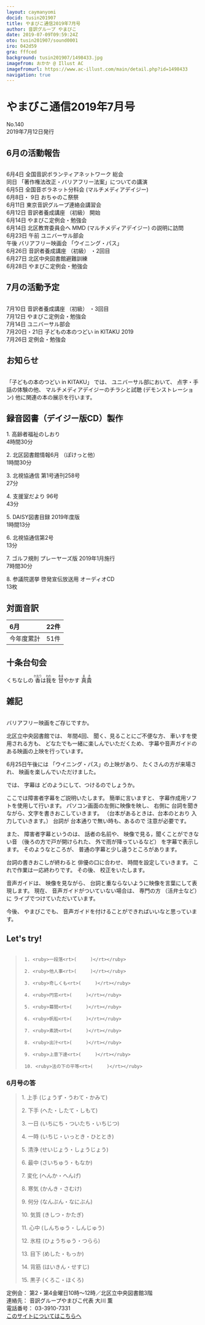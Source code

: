 ```yaml
---
layout: caymanyomi
docid: tusin201907
title: やまびこ通信2019年7月号
author: 音訳グループ やまびこ
date: 2019-07-09T09:59:24Z
oto: tusin201907/sound0001
iro: 042d59
gra: fffced
background: tusin201907/1498433.jpg
imagefrom: おかか @ Illust AC
imagefromurl: https://www.ac-illust.com/main/detail.php?id=1498433
navigation: true
---
```

   

# <span data-dur="4.473" data-begin="2.050" id="xmri_0001">やまびこ通信2019年7月号</span>

<span data-dur="2.544" data-begin="6.523" id="xmri_0002">No.140</span>  
<span data-dur="4.459" data-begin="9.067" id="xmri_0003">2019年7月12日発行</span>

## <span data-dur="2.83" data-begin="18.532" id="xmri_0006">6月の活動報告</span>

<img class="migi" src="media/tusin201907/cut1.png" alt="" />


<span data-dur="1.752" data-begin="21.362" id="xmri_0007">6月4日</span>
<span data-dur="4.501" data-begin="23.114" id="xmri_0008">全国音訳ボランティアネットワーク 総会</span>  
<span data-dur="1.235" data-begin="27.615" id="xmri_0009">同日</span>
<span data-dur="5.665" data-begin="28.850" id="xmri_000A">「著作権法改正・バリアフリー法案」についての講演</span>  
<span data-dur="1.791" data-begin="34.515" id="xmri_000B">6月5日</span>
<span data-dur="2.681" data-begin="36.306" id="xmri_000C">全国音ボラネット分科会</span>
<span data-dur="1.846" data-begin="38.987" id="xmri_000D">(マルチメディアデイジー)</span>  
<span data-dur="2.274" data-begin="42.183" id="xmri_000F">6月8日・ 9日</span>
<span data-dur="2.489" data-begin="44.457" id="xmri_0010">おちゃのこ祭祭</span>  
<span data-dur="2.137" data-begin="46.946" id="xmri_0011">6月11日</span>
<span data-dur="4.233" data-begin="49.083" id="xmri_0012">東京音訳グループ連絡会講習会</span>  
<span data-dur="1.993" data-begin="53.316" id="xmri_0013">6月12日</span>
<span data-dur="2.185" data-begin="55.309" id="xmri_0014">音訳者養成講座</span>
<span data-dur="1.227" data-begin="57.494" id="xmri_0015">（初級）</span>
<span data-dur="1.913" data-begin="58.721" id="xmri_0016">開始</span>  
<span data-dur="2.002" data-begin="60.634" id="xmri_0017">6月14日</span>
<span data-dur="3.786" data-begin="62.636" id="xmri_0018">やまびこ定例会・勉強会</span>  
<span data-dur="2.002" data-begin="66.422" id="xmri_0019">6月14日</span>
<span data-dur="2.184" data-begin="68.424" id="xmri_001A">北区教育委員会へ</span>
<span data-dur="1.321" data-begin="70.608" id="xmri_001B">MMD</span>
<span data-dur="3.928" data-begin="71.929" id="xmri_001C">(マルチメディアデイジー) の説明に訪問</span>  
<span data-dur="2.272" data-begin="75.857" id="xmri_001D">6月23日</span>
<span data-dur="1.097" data-begin="78.129" id="xmri_001E">午前</span>
<span data-dur="2.635" data-begin="79.226" id="xmri_001F">ユニバーサル部会</span>  
<span data-dur="0.966" data-begin="81.861" id="xmri_0020">午後</span>
<span data-dur="1.992" data-begin="82.827" id="xmri_0021">バリアフリー映画会</span>
<span data-dur="1.538" data-begin="84.819" id="xmri_0022">「ウイニング・パス」</span>  
<span data-dur="2.287" data-begin="87.707" id="xmri_0024">6月26日</span>
<span data-dur="2.186" data-begin="89.994" id="xmri_0025">音訳者養成講座</span>
<span data-dur="1.227" data-begin="92.180" id="xmri_0026">（初級）</span>
<span data-dur="2.046" data-begin="93.407" id="xmri_0027">・2回目</span>  
<span data-dur="2.278" data-begin="95.453" id="xmri_0028">6月27日</span>
<span data-dur="4.129" data-begin="97.731" id="xmri_0029">北区中央図書館避難訓練</span>  
<span data-dur="2.325" data-begin="101.860" id="xmri_002A">6月28日</span>
<span data-dur="4.486" data-begin="104.185" id="xmri_002B">やまびこ定例会・勉強会</span>

## <span data-dur="2.745" data-begin="108.671" id="xmri_002C">7月の活動予定</span>

<img class="migi" src="media/tusin201907/cut2.png" alt="" />


<span data-dur="1.7" data-begin="111.416" id="xmri_002D">7月10日</span>
<span data-dur="2.186" data-begin="113.116" id="xmri_002E">音訳者養成講座</span>
<span data-dur="1.227" data-begin="115.302" id="xmri_002F">（初級）</span>
<span data-dur="2.172" data-begin="116.529" id="xmri_0030">・3回目</span>  
<span data-dur="1.999" data-begin="118.701" id="xmri_0031">7月12日</span>
<span data-dur="3.786" data-begin="120.700" id="xmri_0032">やまびこ定例会・勉強会</span>  
<span data-dur="1.927" data-begin="124.486" id="xmri_0033">7月14日</span>
<span data-dur="2.635" data-begin="126.413" id="xmri_0034">ユニバーサル部会</span>  
<span data-dur="3.026" data-begin="129.048" id="xmri_0035">7月20日・21日</span>
<span data-dur="5.072" data-begin="132.074" id="xmri_0036">子どもの本のつどい in KITAKU 2019</span>  
<span data-dur="2.256" data-begin="137.146" id="xmri_0037">7月26日</span>
<span data-dur="3.964" data-begin="139.402" id="xmri_0038">定例会・勉強会</span>

## <span data-dur="1.678" data-begin="143.366" id="xmri_0039">お知らせ</span>

<img class="migi" src="media/tusin201907/cut3.png" alt="" />


<span data-dur="2.827" data-begin="145.044" id="xmri_003A">「子どもの本のつどい in KITAKU」</span>
<span data-dur="0.94" data-begin="147.871" id="xmri_003B">では、</span>
<span data-dur="2.032" data-begin="148.811" id="xmri_003C">ユニバーサル部において、</span>
<span data-dur="2.845" data-begin="150.843" id="xmri_003D">点字・手話の体験の他、</span>
<span data-dur="2.904" data-begin="153.688" id="xmri_003E">マルチメディアデイジーのチラシと試聴</span>
<span data-dur="1.815" data-begin="156.592" id="xmri_003F">(デモンストレーション)</span>
<span data-dur="5.419" data-begin="158.407" id="xmri_0040">他に関連の本の展示を行います。</span>

## <span data-dur="4.627" data-begin="163.826" id="xmri_0041">録音図書（デイジー版CD）製作</span>

<span data-dur="0.936" data-begin="170.107" id="xmri_0043">1.</span>
<span data-dur="2.059" data-begin="171.043" id="xmri_0044">高齢者福祉のしおり</span>  
<span data-dur="2.553" data-begin="173.102" id="xmri_0045">4時間30分</span>

<span data-dur="0.732" data-begin="175.655" id="xmri_0046">2.</span>
<span data-dur="2.656" data-begin="176.387" id="xmri_0047">北区図書館情報6月</span>
<span data-dur="1.714" data-begin="179.043" id="xmri_0048">（ぽけっと他）</span>  
<span data-dur="2.612" data-begin="180.757" id="xmri_0049">1時間30分</span>

<span data-dur="0.994" data-begin="183.369" id="xmri_004A">3.</span>
<span data-dur="5.181" data-begin="184.363" id="xmri_004B">北視協通信 第1号通刊258号</span>  
<span data-dur="2.15" data-begin="189.544" id="xmri_004C">27分</span>

<span data-dur="0.907" data-begin="191.694" id="xmri_004D">4.</span>
<span data-dur="2.966" data-begin="192.601" id="xmri_004E">支援室だより 96号</span>  
<span data-dur="2.291" data-begin="195.567" id="xmri_004F">43分</span>

<span data-dur="0.792" data-begin="197.858" id="xmri_0050">5.</span>
<span data-dur="3.846" data-begin="198.650" id="xmri_0051">DAISY図書目録 2019年度版</span>  
<span data-dur="2.65" data-begin="202.496" id="xmri_0052">1時間13分</span>

<span data-dur="0.992" data-begin="205.146" id="xmri_0053">6.</span>
<span data-dur="2.384" data-begin="206.138" id="xmri_0054">北視協通信第2号</span>  
<span data-dur="2.012" data-begin="208.522" id="xmri_0055">13分</span>

<span data-dur="0.85" data-begin="210.534" id="xmri_0056">7.</span>
<span data-dur="5.182" data-begin="211.384" id="xmri_0057">ゴルフ規則 プレーヤーズ版 2019年1月施行</span>  
<span data-dur="2.613" data-begin="216.566" id="xmri_0058">7時間30分</span>

<span data-dur="0.965" data-begin="219.179" id="xmri_0059">8.</span>
<span data-dur="5.036" data-begin="220.144" id="xmri_005A">参議院選挙 啓発宣伝放送用 オーディオCD</span>  
<span data-dur="2.995" data-begin="225.180" id="xmri_005B">13枚</span>

## <span data-dur="2.067" data-begin="228.175" id="xmri_005C">対面音訳</span>

<span data-dur="1.315" data-begin="230.242" id="xmri_005D">6月</span>|<span data-dur="2.408" data-begin="231.557" id="xmri_005E">22件</span>
|:---|---:|
<span data-dur="1.785" data-begin="233.965" id="xmri_005F">今年度累計</span>|<span data-dur="3.245" data-begin="235.750" id="xmri_0060">51件</span>

## <span data-dur="2.221" data-begin="238.995" id="xmri_0061">十条台句会</span>

<span data-dur="11.031" data-begin="241.216" id="xmri_0062">くちなしの
<ruby>香<rt>かおり</rt></ruby>は<ruby>我<rt>われ</rt></ruby>を
<ruby>甘<rt>あま</rt></ruby>やかす</span>
<span data-dur="2.441" data-begin="252.247" id="xmri_0068" class="haigo"><ruby>真貴<rt>まき</rt></ruby></span>

## <span data-dur="1.647" data-begin="254.688" id="xmri_0069">雑記</span>

<img class="migi" src="media/tusin201907/cut4.png" alt="" />


<span data-dur="4.174" data-begin="256.335" id="xmri_006A">バリアフリー映画をご存じですか。</span>

<span data-dur="2.532" data-begin="260.509" id="xmri_006B">北区立中央図書館では、</span>
<span data-dur="1.744" data-begin="263.041" id="xmri_006C">年間4回、</span>
<span data-dur="3.078" data-begin="264.785" id="xmri_006D">聞く、見ることにご不便な方、</span>
<span data-dur="2.451" data-begin="267.863" id="xmri_006E">車いすを使用される方も、</span>
<span data-dur="3.198" data-begin="270.314" id="xmri_006F">どなたでも一緒に楽しんでいただくため、</span>
<span data-dur="6.069" data-begin="273.512" id="xmri_0070">字幕や音声ガイドのある映画の上映を行っています。</span>

<span data-dur="2.601" data-begin="279.581" id="xmri_0071">6月25日午後には</span>
<span data-dur="2.551" data-begin="282.182" id="xmri_0072">「ウイニング・パス」の上映があり、</span>
<span data-dur="2.697" data-begin="284.733" id="xmri_0073">たくさんの方が来場され、</span>
<span data-dur="3.877" data-begin="287.430" id="xmri_0074">映画を楽しんでいただけました。</span>

<span data-dur="0.941" data-begin="291.307" id="xmri_0075">では、</span>
<span data-dur="1.26" data-begin="292.248" id="xmri_0076">字幕は</span>
<span data-dur="3.491" data-begin="293.508" id="xmri_0077">どのようにして、つけるのでしょうか。</span>

<span data-dur="5.375" data-begin="296.999" id="xmri_0078">ここでは障害者字幕をご説明いたします。</span>
<span data-dur="1.858" data-begin="302.374" id="xmri_0079">簡単に言いますと、</span>
<span data-dur="4.395" data-begin="304.232" id="xmri_007A">字幕作成用ソフトを使用して行います。</span>
<span data-dur="3.707" data-begin="308.627" id="xmri_007B">パソコン画面の左側に映像を映し、</span>
<span data-dur="1.35" data-begin="312.334" id="xmri_007C">右側に</span>
<span data-dur="4.919" data-begin="313.684" id="xmri_007D">台詞を聞きながら、文字を書きおこしていきます。</span>
<span data-dur="2.946" data-begin="318.603" id="xmri_007E">（台本があるときは、台本のとおり</span>
<span data-dur="2.731" data-begin="321.549" id="xmri_007F">入力していきます。）</span>
<span data-dur="1.249" data-begin="324.280" id="xmri_0080">台詞が</span>
<span data-dur="3.174" data-begin="325.529" id="xmri_0081">台本通りで無い時も、あるので</span>
<span data-dur="3.293" data-begin="328.703" id="xmri_0082">注意が必要です。</span>

<span data-dur="0.944" data-begin="331.996" id="xmri_0083">また、</span>
<span data-dur="2.35" data-begin="332.940" id="xmri_0084">障害者字幕というのは、</span>
<span data-dur="1.623" data-begin="335.290" id="xmri_0085">話者の名前や、</span>
<span data-dur="3.199" data-begin="336.913" id="xmri_0086">映像で見る，聞くことができない音</span>
<span data-dur="2.589" data-begin="340.112" id="xmri_0087">（後ろの方で戸が開けられた、</span>
<span data-dur="2.298" data-begin="342.701" id="xmri_0088">外で雨が降っているなど）</span>
<span data-dur="2.92" data-begin="344.999" id="xmri_0089">を字幕で表示します。</span>
<span data-dur="1.914" data-begin="347.919" id="xmri_008A">そのようなところが、</span>
<span data-dur="5.106" data-begin="349.833" id="xmri_008B">普通の字幕と少し違うところがあります。</span>

<span data-dur="2.552" data-begin="354.939" id="xmri_008C">台詞の書きおこしが終わると</span>
<span data-dur="2.115" data-begin="357.491" id="xmri_008D">俳優の口に合わせ、</span>
<span data-dur="3.229" data-begin="359.606" id="xmri_008E">時間を設定していきます。</span>
<span data-dur="4.018" data-begin="362.835" id="xmri_008F">これで作業は一応終わりです。</span>
<span data-dur="1.09" data-begin="366.853" id="xmri_0090">その後、</span>
<span data-dur="3.18" data-begin="367.943" id="xmri_0091">校正をいたします。</span>

<span data-dur="1.555" data-begin="371.123" id="xmri_0092">音声ガイドは、</span>
<span data-dur="1.676" data-begin="372.678" id="xmri_0093">映像を見ながら、</span>
<span data-dur="6.789" data-begin="374.354" id="xmri_0094">台詞と重ならないように映像を言葉にして表現します。</span>
<span data-dur="1.129" data-begin="381.143" id="xmri_0095">現在、</span>
<span data-dur="2.919" data-begin="382.272" id="xmri_0096">音声ガイドがついていない場合は、</span>
<span data-dur="1.67" data-begin="385.191" id="xmri_0097">専門の方</span>
<span data-dur="1.585" data-begin="386.861" id="xmri_0098">（活弁士など）に</span>
<span data-dur="3.817" data-begin="388.446" id="xmri_0099">ライブでつけていただいています。</span>

<span data-dur="1.066" data-begin="392.263" id="xmri_009A">今後、</span>
<span data-dur="1.47" data-begin="393.329" id="xmri_009B">やまびこでも、</span>
<span data-dur="5.895" data-begin="394.799" id="xmri_009C">音声ガイドを付けることができればいいなと思っています。</span>

## <span data-dur="1.901" data-begin="400.694" id="xmri_009D">Let's try!</span>

<img class="migi" src="media/tusin201907/cut5.png" alt="" />


<blockquote markdown="1"> 
	 

	 1. <ruby>一段落<rt>(　　　)</rt></ruby>

	 2. <ruby>他人事<rt>(　　　)</rt></ruby>

	 3. <ruby>奇しくも<rt>(　　　)</rt></ruby>

	 4. <ruby>円窓<rt>(　　　)</rt></ruby>

	 5. <ruby>幕間<rt>(　　　)</rt></ruby>

	 6. <ruby>帆船<rt>(　　　)</rt></ruby>

	 7. <ruby>素読<rt>(　　　)</rt></ruby>

	 8. <ruby>出汁<rt>(　　　)</rt></ruby>

	 9. <ruby>上意下達<rt>(　　　)</rt></ruby>

	 10. <ruby>法の下の平等<rt>(　　　)</rt></ruby>

	 

</blockquote>
	 

	 

### <span data-dur="2.527" data-begin="406.657" id="xmri_009F">6月号の答</span>

<blockquote markdown="1"> 

<span data-dur="0.936" data-begin="409.184" id="xmri_00A0">1. </span>
<span data-dur="3.028" data-begin="410.120" id="xmri_00A1">上手 (じょうず・うわて・かみて)</span>

<span data-dur="0.732" data-begin="413.148" id="xmri_00A2">2. </span>
<span data-dur="2.998" data-begin="413.880" id="xmri_00A3">下手 (へた・したて・しもて)</span>

<span data-dur="0.994" data-begin="416.878" id="xmri_00A4">3. </span>
<span data-dur="3.484" data-begin="417.872" id="xmri_00A5">一日 (いちにち・ついたち・いちじつ)</span>

<span data-dur="0.907" data-begin="421.356" id="xmri_00A6">4. </span>
<span data-dur="3.125" data-begin="422.263" id="xmri_00A7">一時 (いちじ・いっとき・ひととき)</span>

<span data-dur="0.792" data-begin="425.388" id="xmri_00A8">5. </span>
<span data-dur="2.723" data-begin="426.180" id="xmri_00A9">清浄 (せいじょう・しょうじょう)</span>

<span data-dur="0.993" data-begin="428.903" id="xmri_00AA">6. </span>
<span data-dur="2.473" data-begin="429.896" id="xmri_00AB">最中 (さいちゅう・もなか)</span>

<span data-dur="0.85" data-begin="432.369" id="xmri_00AC">7. </span>
<span data-dur="2.206" data-begin="433.219" id="xmri_00AD">変化 (へんか・へんげ)</span>

<span data-dur="0.964" data-begin="435.425" id="xmri_00AE">8. </span>
<span data-dur="2.332" data-begin="436.389" id="xmri_00AF">寒気 (かんき・さむけ)</span>

<span data-dur="0.843" data-begin="438.721" id="xmri_00B0">9. </span>
<span data-dur="2.571" data-begin="439.564" id="xmri_00B1">何分 (なんぷん・なにぶん)</span>

<span data-dur="0.884" data-begin="442.135" id="xmri_00B2">10. </span>
<span data-dur="2.231" data-begin="443.019" id="xmri_00B3">気質 (きしつ・かたぎ)</span>

<span data-dur="1.277" data-begin="445.250" id="xmri_00B4">11. </span>
<span data-dur="2.765" data-begin="446.527" id="xmri_00B5">心中 (しんちゅう・しんじゅう)</span>

<span data-dur="1.095" data-begin="449.292" id="xmri_00B6">12. </span>
<span data-dur="2.418" data-begin="450.387" id="xmri_00B7">氷柱 (ひょうちゅう・つらら)</span>

<span data-dur="1.198" data-begin="452.805" id="xmri_00B8">13. </span>
<span data-dur="2.201" data-begin="454.003" id="xmri_00B9">目下 (めした・もっか)</span>

<span data-dur="1.22" data-begin="456.204" id="xmri_00BA">14. </span>
<span data-dur="2.447" data-begin="457.424" id="xmri_00BB">背筋 (はいきん・せすじ)</span>

<span data-dur="1.052" data-begin="459.871" id="xmri_00BC">15. </span>
<span data-dur="1.638" data-begin="460.923" id="xmri_00BD">黒子 (くろこ・ほくろ)</span>

</blockquote>

<span data-dur="1.273" data-begin="464.611" id="xmri_00BF">定例会：</span>
<span data-dur="7.339" data-begin="465.884" id="xmri_00C0">第2・第4金曜日10時～12時／北区立中央図書館3階</span>  
<span data-dur="1.447" data-begin="473.223" id="xmri_00C1">連絡先：</span>
<span data-dur="4.375" data-begin="474.670" id="xmri_00C2">音訳グループやまびこ代表 大川 薫</span>  
<span data-dur="1.627" data-begin="479.045" id="xmri_00C3">電話番号：</span>
<span data-dur="4.068" data-begin="480.672" id="xmri_00C4">03-3910-7331</span>  
<span data-dur="2.525" data-begin="484.740" id="xmri_00C5"><a href="mailto:ymbk2016ml@gmail.com?Subject=やまびこウェブサイトについて" data-dur="2.282" data-begin="487.265" id="xmri_00C6">このサイトについてはこちらへ</a></span>

